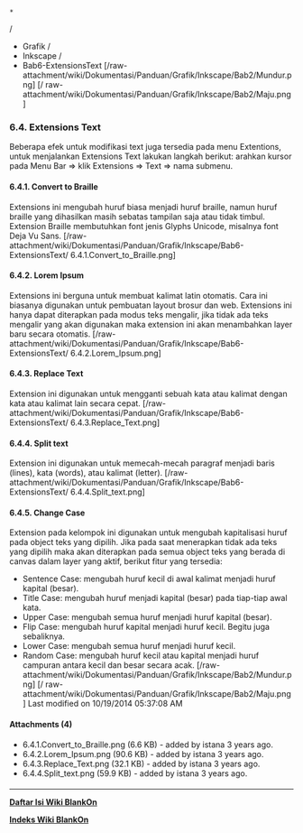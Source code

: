 

    *









  /


  * Grafik  /
  * Inkscape  /
  * Bab6-ExtensionsText
[/raw-attachment/wiki/Dokumentasi/Panduan/Grafik/Inkscape/Bab2/Mundur.png] [/
raw-attachment/wiki/Dokumentasi/Panduan/Grafik/Inkscape/Bab2/Maju.png]
### 6.4. Extensions Text
Beberapa efek untuk modifikasi text juga tersedia pada menu Extentions, untuk
menjalankan Extensions Text lakukan langkah berikut: arahkan kursor pada Menu
Bar => klik Extensions => Text => nama submenu.
#### 6.4.1. Convert to Braille
Extensions ini mengubah huruf biasa menjadi huruf braille, namun huruf braille
yang dihasilkan masih sebatas tampilan saja atau tidak timbul. Extension
Braille membutuhkan font jenis Glyphs Unicode, misalnya font Deja Vu Sans.
[/raw-attachment/wiki/Dokumentasi/Panduan/Grafik/Inkscape/Bab6-ExtensionsText/
6.4.1.Convert_to_Braille.png]
#### 6.4.2. Lorem Ipsum
Extensions ini berguna untuk membuat kalimat latin otomatis. Cara ini biasanya
digunakan untuk pembuatan layout brosur dan web. Extensions ini hanya dapat
diterapkan pada modus teks mengalir, jika tidak ada teks mengalir yang akan
digunakan maka extension ini akan menambahkan layer baru secara otomatis.
[/raw-attachment/wiki/Dokumentasi/Panduan/Grafik/Inkscape/Bab6-ExtensionsText/
6.4.2.Lorem_Ipsum.png]
#### 6.4.3. Replace Text
Extension ini digunakan untuk mengganti sebuah kata atau kalimat dengan kata
atau kalimat lain secara cepat.
[/raw-attachment/wiki/Dokumentasi/Panduan/Grafik/Inkscape/Bab6-ExtensionsText/
6.4.3.Replace_Text.png]
#### 6.4.4. Split text
Extension ini digunakan untuk memecah-mecah paragraf menjadi baris (lines),
kata (words), atau kalimat (letter).
[/raw-attachment/wiki/Dokumentasi/Panduan/Grafik/Inkscape/Bab6-ExtensionsText/
6.4.4.Split_text.png]
#### 6.4.5. Change Case
Extension pada kelompok ini digunakan untuk mengubah kapitalisasi huruf pada
object teks yang dipilih. Jika pada saat menerapkan tidak ada teks yang dipilih
maka akan diterapkan pada semua object teks yang berada di canvas dalam layer
yang aktif, berikut fitur yang tersedia:
  * Sentence Case: mengubah huruf kecil di awal kalimat menjadi huruf kapital
      (besar).
  * Title Case: mengubah huruf menjadi kapital (besar) pada tiap-tiap awal
      kata.
  * Upper Case: mengubah semua huruf menjadi huruf kapital (besar).
  * Flip Case: mengubah huruf kapital menjadi huruf kecil. Begitu juga
      sebaliknya.
  * Lower Case: mengubah semua huruf menjadi huruf kecil.
  * Random Case: mengubah huruf kecil atau kapital menjadi huruf campuran
      antara kecil dan besar secara acak.
[/raw-attachment/wiki/Dokumentasi/Panduan/Grafik/Inkscape/Bab2/Mundur.png] [/
raw-attachment/wiki/Dokumentasi/Panduan/Grafik/Inkscape/Bab2/Maju.png]
Last modified on 10/19/2014 05:37:08 AM
#### Attachments (4)
  * 6.4.1.Convert_to_Braille.png​ (6.6 KB) - added by istana 3 years ago.
  * 6.4.2.Lorem_Ipsum.png​ (90.6 KB) - added by istana 3 years ago.
  * 6.4.3.Replace_Text.png​ (32.1 KB) - added by istana 3 years ago.
  * 6.4.4.Split_text.png​ (59.9 KB) - added by istana 3 years ago.
#### 
    
 
 
 
 
 
---
[**Daftar Isi Wiki BlankOn**](/DaftarIsi/README.md)
 
[**Indeks Wiki BlankOn**](/Indeks.md)
